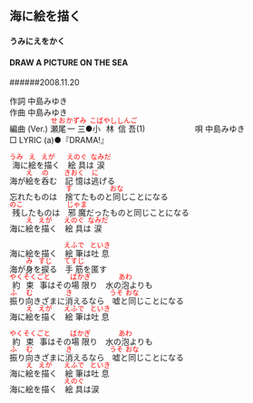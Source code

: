 <style type="text/css">
	ruby{
	    ruby-position: over;
	}
	ruby > rt{font-size: 12px;color:red;}
	p{font:16px;font-size: '楷体'}
</style>
## 海に絵を描く
#### うみにえをかく
#### DRAW A PICTURE ON THE SEA
######2008.11.20


作詞     中島みゆき　　　　　   
作曲      中島みゆき  　　　   
編曲 (Ver.) <ruby><rb>瀬尾</rb><rp>(</rp><rt>せお</rt><rp>)</rp></ruby><ruby><rb>一三</rb><rp>(</rp><rt>かずみ</rt><rp>)</rp></ruby>●<ruby><rb>小林</rb><rp>(</rp><rt>こばやし</rt><rp>)</rp></ruby><ruby><rb>信吾</rb><rp>(</rp><rt>しんご</rt><rp>)</rp></ruby>(1)　　　　　　
唄     中島みゆき       
□ LYRIC (a)●『DRAMA!』   
   
<ruby><rb>海</rb><rp>(</rp><rt>うみ</rt><rp>)</rp></ruby>に<ruby><rb>絵</rb><rp>(</rp><rt>え</rt><rp>)</rp></ruby>を<ruby><rb>描</rb><rp>(</rp><rt>えが</rt><rp>)</rp></ruby>く　<ruby><rb>絵具</rb><rp>(</rp><rt>えのぐ</rt><rp>)</rp></ruby>は<ruby><rb>涙</rb><rp>(</rp><rt>なみだ</rt><rp>)</rp></ruby>   
海が<ruby><rb>絵</rb><rp>(</rp><rt>え</rt><rp>)</rp></ruby>を<ruby><rb>呑</rb><rp>(</rp><rt>の</rt><rp>)</rp></ruby>む　<ruby><rb>記憶</rb><rp>(</rp><rt>きおく</rt><rp>)</rp></ruby>は<ruby><rb>逃</rb><rp>(</rp><rt>に</rt><rp>)</rp></ruby>げる   
忘れたものは　<ruby><rb>捨</rb><rp>(</rp><rt>す</rt><rp>)</rp></ruby>てたものと<ruby><rb>同</rb><rp>(</rp><rt>おな</rt><rp>)</rp></ruby>じことになる   
<ruby><rb>残</rb><rp>(</rp><rt>のこ</rt><rp>)</rp></ruby>したものは　<ruby><rb>邪魔</rb><rp>(</rp><rt>じゃま</rt><rp>)</rp></ruby>だったものと同じことになる   
海に<ruby><rb>絵</rb><rp>(</rp><rt>え</rt><rp>)</rp></ruby>を<ruby><rb>描</rb><rp>(</rp><rt>えが</rt><rp>)</rp></ruby>く　<ruby><rb>絵具</rb><rp>(</rp><rt>えのぐ</rt><rp>)</rp></ruby>は<ruby><rb>涙</rb><rp>(</rp><rt>なみだ</rt><rp>)</rp></ruby>   
   
海に絵を描く　<ruby><rb>絵筆</rb><rp>(</rp><rt>えふで</rt><rp>)</rp></ruby>は<ruby><rb>吐息</rb><rp>(</rp><rt>といき</rt><rp>)</rp></ruby>   
海が<ruby><rb>身</rb><rp>(</rp><rt>み</rt><rp>)</rp></ruby>を<ruby><rb>捩</rb><rp>(</rp><rt>すじ</rt><rp>)</rp></ruby>る　<ruby><rb>手筋</rb><rp>(</rp><rt>てすじ</rt><rp>)</rp></ruby>を<ruby><rb>匿</rb><rp>(</rp><rt></rt><rp>)</rp></ruby>す   
<ruby><rb>約束事</rb><rp>(</rp><rt>やくそくごと</rt><rp>)</rp></ruby>はその<ruby><rb>場限</rb><rp>(</rp><rt>ばかぎ</rt><rp>)</rp></ruby>り　水の<ruby><rb>泡</rb><rp>(</rp><rt>あわ</rt><rp>)</rp></ruby>よりも   
<ruby><rb>振</rb><rp>(</rp><rt>ふ</rt><rp>)</rp></ruby>り<ruby><rb>向</rb><rp>(</rp><rt>む</rt><rp>)</rp></ruby>きざまに<ruby><rb>消</rb><rp>(</rp><rt>き</rt><rp>)</rp></ruby>えるなら　<ruby><rb>嘘</rb><rp>(</rp><rt>うそ</rt><rp>)</rp></ruby>と<ruby><rb>同</rb><rp>(</rp><rt>おな</rt><rp>)</rp></ruby>じことになる   
海に<ruby><rb>絵</rb><rp>(</rp><rt>え</rt><rp>)</rp></ruby>を<ruby><rb>描</rb><rp>(</rp><rt>えが</rt><rp>)</rp></ruby>く　<ruby><rb>絵筆</rb><rp>(</rp><rt>えふで</rt><rp>)</rp></ruby>は<ruby><rb>吐息</rb><rp>(</rp><rt>といき</rt><rp>)</rp></ruby>   
   
<ruby><rb>約束事</rb><rp>(</rp><rt>やくそくごと</rt><rp>)</rp></ruby>はその<ruby><rb>場限</rb><rp>(</rp><rt>ばかぎ</rt><rp>)</rp></ruby>り　水の<ruby><rb>泡</rb><rp>(</rp><rt>あわ</rt><rp>)</rp></ruby>よりも   
<ruby><rb>振</rb><rp>(</rp><rt>ふ</rt><rp>)</rp></ruby>り<ruby><rb>向</rb><rp>(</rp><rt>む</rt><rp>)</rp></ruby>きざまに<ruby><rb>消</rb><rp>(</rp><rt>き</rt><rp>)</rp></ruby>えるなら　<ruby><rb>嘘</rb><rp>(</rp><rt>うそ</rt><rp>)</rp></ruby>と<ruby><rb>同</rb><rp>(</rp><rt>おな</rt><rp>)</rp></ruby>じことになる   
海に<ruby><rb>絵</rb><rp>(</rp><rt>え</rt><rp>)</rp></ruby>を<ruby><rb>描</rb><rp>(</rp><rt>えが</rt><rp>)</rp></ruby>く　<ruby><rb>絵筆</rb><rp>(</rp><rt>えふで</rt><rp>)</rp></ruby>は<ruby><rb>吐息</rb><rp>(</rp><rt>といき</rt><rp>)</rp></ruby>   
海に絵を描く　<ruby><rb>絵具</rb><rp>(</rp><rt>えのぐ</rt><rp>)</rp></ruby>は涙   